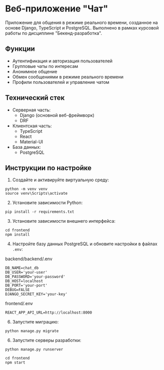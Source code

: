# Веб-приложение "Чат"

Приложение для общения в режиме реального времени, созданное на основе Django, TypeScript и PostgreSQL.
Выполнено в рамках курсовой работы по дисциплине "Бекенд-разработка".

## Функции

- Аутентификация и авторизация пользователей
- Групповые чаты по интересам
- Анонимное общение
- Обмен сообщениями в режиме реального времени
- Профили пользователей и управление чатом

## Технический стек

- Серверная часть:
  - Django (основной веб-фреймворк)
  - DRF
- Клиентская часть:
  - TypeScript
  - React
  - Material-UI
- База данных:
  - PostgreSQL

## Инструкции по настройке

1. Создайте и активируйте виртуальную среду:
```
python -m venv venv
source venv\Scripts\activate
```

2. Установите зависимости Python:
```
pip install -r requirements.txt
```

3. Установите зависимости внешнего интерфейса:
```
cd frontend
npm install
```

4. Настройте базу данных PostgreSQL и обновите настройки в файлах `.env`:

backend/backend/.env
```
DB_NAME=chat_db
DB_USER='your-user'
DB_PASSWORD='your-password'
DB_HOST=localhost
DB_PORT='your-port'
DEBUG=FALSE
DJANGO_SECRET_KEY='your-key'
```

frontend/.env
```
REACT_APP_API_URL=http://localhost:8000
```

6. Запустите миграцию:
```
python manage.py migrate
```

6. Запустите серверы разработки:
```
python manage.py runserver
```

```
cd frontend
npm start
```
